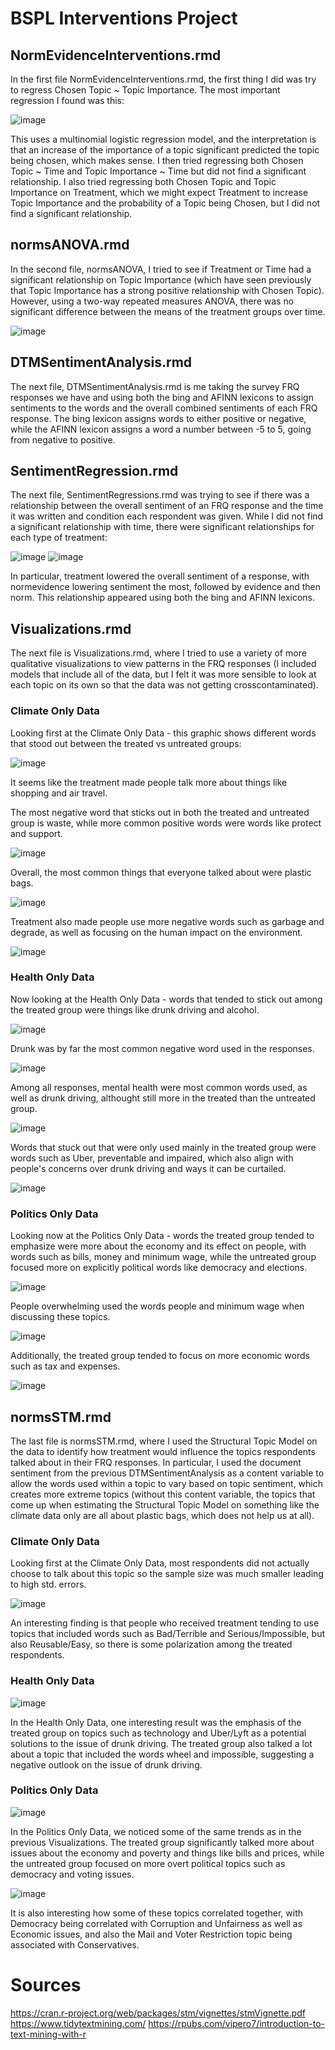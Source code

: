 # BSPL Interventions Project
## NormEvidenceInterventions.rmd
In the first file NormEvidenceInterventions.rmd, the first thing I did was try to regress Chosen Topic ~ Topic Importance. 
The most important regression I found was this: 

![image](https://github.com/AaronDantzler/InterventionsProject/assets/113250815/25e4d27e-b5c0-4ffc-a1d8-a78a0a00a888) 

This uses a multinomial logistic regression model, and the interpretation is that an increase of the importance of a topic significant predicted the topic being chosen, which makes sense. I then tried regressing both Chosen Topic ~ Time and Topic Importance ~ Time but did not find a significant relationship. I also tried regressing both Chosen Topic and Topic Importance on Treatment, which we might expect Treatment to increase Topic Importance and the probability of a Topic being Chosen, but I did not find a significant relationship.

## normsANOVA.rmd

In the second file, normsANOVA, I tried to see if Treatment or Time had a significant relationship on Topic Importance (which have seen previously that Topic Importance has a strong positive relationship with Chosen Topic). However, using a two-way repeated measures ANOVA, there was no significant difference between the means of the treatment groups over time. 

![image](https://github.com/AaronDantzler/InterventionsProject/assets/113250815/df64f9ff-2929-4a1f-8a39-44ca9d96db3b)

## DTMSentimentAnalysis.rmd

The next file, DTMSentimentAnalysis.rmd is me taking the survey FRQ responses we have and using both the bing and AFINN lexicons to assign sentiments to the words and the overall combined sentiments of each FRQ response. The bing lexicon assigns words to either positive or negative, while the AFINN lexicon assigns a word a number between -5 to 5, going from negative to positive.

## SentimentRegression.rmd

The next file, SentimentRegressions.rmd was trying to see if there was a relationship between the overall sentiment of an FRQ response and the time it was written and condition each respondent was given. While I did not find a significant relationship with time, there were significant relationships for each type of treatment: 

![image](https://github.com/AaronDantzler/InterventionsProject/assets/113250815/3cb7d35b-7be7-436f-a330-c477c69ba314) ![image](https://github.com/AaronDantzler/InterventionsProject/assets/113250815/8c05fade-8e8b-4185-85f3-2ea5b2f22f2a) 

In particular, treatment lowered the overall sentiment of a response, with normevidence lowering sentiment the most, followed by evidence and then norm. This relationship appeared using both the bing and AFINN lexicons.

## Visualizations.rmd

The next file is Visualizations.rmd, where I tried to use a variety of more qualitative visualizations to view patterns in the FRQ responses (I included models that include all of the data, but I felt it was more sensible to look at each topic on its own so that the data was not getting crosscontaminated). 

### Climate Only Data
Looking first at the Climate Only Data - this graphic shows different words that stood out between the treated vs untreated groups: 

![image](https://github.com/AaronDantzler/InterventionsProject/assets/113250815/742682fb-cd90-4d2b-a48c-97052156585c) 

It seems like the treatment made people talk more about things like shopping and air travel. 

The most negative word that sticks out in both the treated and untreated group is waste, while more common positive words were words like protect and support.

![image](https://github.com/AaronDantzler/InterventionsProject/assets/113250815/6c66b827-7b86-40d1-8517-dfdb56db6dd7) 

Overall, the most common things that everyone talked about were plastic bags. 

![image](https://github.com/AaronDantzler/InterventionsProject/assets/113250815/851e9cad-3c6d-4875-93b9-826db03a48c1) 

Treatment also made people use more negative words such as garbage and degrade, as well as focusing on the human impact on the environment. 

![image](https://github.com/AaronDantzler/InterventionsProject/assets/113250815/94f50ac3-262d-4559-b6e8-cae0785d95d1)

### Health Only Data
Now looking at the Health Only Data - words that tended to stick out among the treated group were things like drunk driving and alcohol. 

![image](https://github.com/AaronDantzler/InterventionsProject/assets/113250815/a7449400-5a1b-468d-9cf3-e6bafa8b602d) 

Drunk was by far the most common negative word used in the responses. 

![image](https://github.com/AaronDantzler/InterventionsProject/assets/113250815/dba6db59-6e18-4764-a0a0-ded8ebdc2f95) 

Among all responses, mental health were most common words used, as well as drunk driving, althought still more in the treated than the untreated group. 

![image](https://github.com/AaronDantzler/InterventionsProject/assets/113250815/469352d9-01e7-477d-a5bb-7d1b93db5b71) 

Words that stuck out that were only used mainly in the treated group were words such as Uber, preventable and impaired, which also align with people's concerns over drunk driving and ways it can be curtailed.

![image](https://github.com/AaronDantzler/InterventionsProject/assets/113250815/336427ee-9866-4c2d-a224-6e217aa6e4b0)


### Politics Only Data
Looking now at the Politics Only Data - words the treated group tended to emphasize were more about the economy and its effect on people, with words such as bills, money and minimum wage, while the untreated group focused more on explicitly political words like democracy and elections. 

![image](https://github.com/AaronDantzler/InterventionsProject/assets/113250815/9544418a-edd6-4216-a32e-cf2b5d449f42) 

People overwhelming used the words people and minimum wage when discussing these topics.

![image](https://github.com/AaronDantzler/InterventionsProject/assets/113250815/6ab8c6ae-1377-467a-99d7-7c2a89741faa) 

Additionally, the treated group tended to focus on more economic words such as tax and expenses. 

![image](https://github.com/AaronDantzler/InterventionsProject/assets/113250815/6464c7af-978f-4d94-917c-35864634daa8)

## normsSTM.rmd
The last file is normsSTM.rmd, where I used the Structural Topic Model on the data to identify how treatment would influence the topics respondents talked about in their FRQ responses. In particular, I used the document sentiment from the previous DTMSentimentAnalysis as a content variable to allow the words used within a topic to vary based on topic sentiment, which creates more extreme topics (without this content variable, the topics that come up when estimating the Structural Topic Model on something like the climate data only are all about plastic bags, which does not help us at all).

### Climate Only Data
Looking first at the Climate Only Data, most respondents did not actually choose to talk about this topic so the sample size was much smaller leading to high std. errors. 

![image](https://github.com/AaronDantzler/InterventionsProject/assets/113250815/9ce1fd15-76e9-4525-ab18-b61e8e4fc8b9)

An interesting finding is that people who received treatment tending to use topics that included words such as Bad/Terrible and Serious/Impossible, but also Reusable/Easy, so there is some polarization among the treated respondents.

### Health Only Data

![image](https://github.com/AaronDantzler/InterventionsProject/assets/113250815/7848b053-93ee-4e12-b3ea-cd3d0150701b)

In the Health Only Data, one interesting result was the emphasis of the treated group on topics such as technology and Uber/Lyft as a potential solutions to the issue of drunk driving. The treated group also talked a lot about a topic that included the words wheel and impossible, suggesting a negative outlook on the issue of drunk driving.

### Politics Only Data

![image](https://github.com/AaronDantzler/InterventionsProject/assets/113250815/e6f54144-331c-41b9-9b30-5fd9c3721c3a)

In the Politics Only Data, we noticed some of the same trends as in the previous Visualizations. The treated group significantly talked more about issues about the economy and poverty and things like bills and prices, while the untreated group focused on more overt political topics such as democracy and voting issues.

![image](https://github.com/AaronDantzler/InterventionsProject/assets/113250815/b228ec0c-dd9d-4973-ba94-887e89ef55a9)

It is also interesting how some of these topics correlated together, with Democracy being correlated with Corruption and Unfairness as well as Economic issues, and also the Mail and Voter Restriction topic being associated with Conservatives.

# Sources
https://cran.r-project.org/web/packages/stm/vignettes/stmVignette.pdf
https://www.tidytextmining.com/
https://rpubs.com/vipero7/introduction-to-text-mining-with-r

